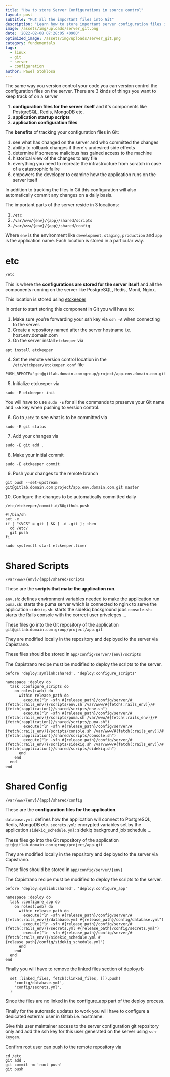 ```yaml
---
title: "How to store Server Configurations in source control"
layout: post
subtitle: "Put all the important files into Git"
description: "Learn how to store important server configuration files in Git Version control so you have a historical view of changes."
image: /assets/img/uploads/server_git.png
date: '2022-02-08 07:28:05 +0900'
optimized_image: /assets/img/uploads/server_git.png
category: fundementals
tags:
  - linux
  - git
  - server
  - configuration
author: Pawel Stoklosa
---
```


The same way you version control your code you can version control the configuration files on the server. There are 3 kinds of things you want to keep track of on a server

1. **configuration files for the server itself** and it's components like PostgreSQL, Redis, MongoDB etc.
2. **application startup scripts**
3. **application configuration files**

The **benefits** of tracking your configuration files in Git:

1. see what has changed on the server and who committed the changes
2. ability to rollback changes if there's undesired side effects
3. determine if someone malicious has gained access to the machine
4. historical view of the changes to any file
5. everything you need to recreate the infrastructure from scratch in case of a catastrophic failre
6. empowers the developer to examine how the application runs on the server itself

In addition to tracking the files in Git this configuration will also automatically commit any changes on a daily basis.

The important parts of the server reside in 3 locations:

1. `/etc`
2. `/var/www/{env}/{app}/shared/scripts`
3. `/var/www/{env}/{app}/shared/config`

Where `env` is the environment like `development`, `staging`, `production` and `app` is the application name. Each location is stored in a particular way.

# etc

`/etc`

This is where the **configurations are stored for the server itself** and all the components running on the server like PostgreSQL, Redis, Monit, Nginx.

This location is stored using [etckeeper](http://joeyh.name/code/etckeeper/)

In order to start storing this component in Git you will have to:

1. Make sure you’re forwarding your ssh key via `ssh -A` when connecting to the server.
2. Create a repository named after the server hostname i.e. host.env.domain.com
3. On the server install `etckeeper` via

```
apt install etckeeper
```

4. Set the remote version control location in the `/etc/etckpeer/etckeeper.conf` file

```
PUSH_REMOTE="git@gitlab.domain.com:group/project/app.env.domain.com.git”
```

5. Initialize etckeeper via

```
sudo -E etckeeper init
```

You will have to use `sudo -E` for all the commands to preserve your Git name and `ssh` key when pushing to version control.

6. Go to `/etc` to see what is to be committed via

```
sudo -E git status
```

7. Add your changes via

```
sudo -E git add .
```

8. Make your initial commit

```
sudo -E etckeeper commit
```

9. Push your changes to the remote branch


```
git push --set-upstream git@gitlab.domain.com:project/app.env.domain.com.git master
```

10. Configure the changes to be automatically committed daily

```
/etc/etckeeper/commit.d/60github-push
```

```
#!/bin/sh
set -e
if [ "$VCS" = git ] && [ -d .git ]; then
  cd /etc/
  git push
fi
```

```
sudo systemctl start etckeeper.timer
```

# Shared Scripts

`/var/www/{env}/{app}/shared/scripts`

These are the **scripts that make the application run**.

`env.sh`: defines environment variables needed to make the application run
`puma.sh`: starts the puma server which is connected to nginx to serve the application
`sidekiq.sh`: starts the sidekiq background jobs
`console.sh`: starts the Rails console with the correct user priveleges
...

These files go into the Git repository of the application `git@gitlab.domain.com:group/project/app.git`

They are modified locally in the repository and deployed to the server via Capistrano.

These files should be stored in `app/config/server/{env}/scripts`

The Capistrano recipe must be modified to deploy the scripts to the server.

```
before 'deploy:symlink:shared', 'deploy:configure_scripts'

namespace :deploy do
  task :configure_scripts do
    on roles(:web) do
      within release_path do
        execute("ln -sfn #{release_path}/config/server/#{fetch(:rails_env)}/scripts/env.sh /var/www/#{fetch(:rails_env)}/#{fetch(:application)}/shared/scripts/env.sh")
        execute("ln -sfn #{release_path}/config/server/#{fetch(:rails_env)}/scripts/puma.sh /var/www/#{fetch(:rails_env)}/#{fetch(:application)}/shared/scripts/puma.sh")
        execute("ln -sfn #{release_path}/config/server/#{fetch(:rails_env)}/scripts/console.sh /var/www/#{fetch(:rails_env)}/#{fetch(:application)}/shared/scripts/console.sh")
        execute("ln -sfn #{release_path}/config/server/#{fetch(:rails_env)}/scripts/sidekiq.sh /var/www/#{fetch(:rails_env)}/#{fetch(:application)}/shared/scripts/sidekiq.sh")
      end
    end
  end
end
```

# Shared Config

`/var/www/{env}/{app}/shared/config`

These are the **configuration files for the application**.

`database.yml`: defines how the application will connect to PostgreSQL, Redis, MongoDB etc.
`secrets.yml`: encrypted variables set by the application
`sidekiq_schedule.yml`: sidekiq background job schedule
...

These files go into the Git repository of the application `git@gitlab.domain.com:group/project/app.git`

They are modified locally in the repository and deployed to the server via Capistrano.

These files should be stored in `app/config/server/{env}`

The Capistrano recipe must be modified to deploy the scripts to the server.

```
before 'deploy:symlink:shared', 'deploy:configure_app'

namespace :deploy do
  task :configure_app do
    on roles(:web) do
      within release_path do
        execute("ln -sfn #{release_path}/config/server/#{fetch(:rails_env)}/database.yml #{release_path}/config/database.yml")
        execute("ln -sfn #{release_path}/config/server/#{fetch(:rails_env)}/secrets.yml #{release_path}/config/secrets.yml")
        execute("ln -sfn #{release_path}/config/server/#{fetch(:rails_env)}/sidekiq_schedule.yml #{release_path}/config/sidekiq_schedule.yml")
      end
    end
  end
end
```

Finally you will have to remove the linked files section of deploy.rb

```
  set :linked_files, fetch(:linked_files, []).push(
    'config/database.yml',
    'config/secrets.yml',
  )
```

Since the files are no linked in the configure_app part of the deploy process.

Finally for the automatic updates to work you will have to configure a dedicated external user in Gitlab i.e. hostname.

Give this user maintainer access to the server configuration git repository only and add the ssh key for this user generated on the server using `ssh-keygen`.

Confirm root user can push to the remote repository via

```
cd /etc
git add .
git commit -m 'root push'
git push
```
